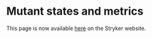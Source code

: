 # Mutant states and metrics

This page is now available [here](https://stryker-mutator.io/docs/mutation-testing-elements/mutant-states-and-metrics) on the Stryker website.

